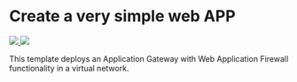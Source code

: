 # Create a very simple web APP

<a href="https://portal.azure.com/#create/Microsoft.Template/uri/https%3A%2F%2Fraw.githubusercontent.com%2FSeryio%2Fazure-demos%2Fmaster%2F100-web-apps%2Fazuredeploy.json" target="_blank">
    <img src="http://azuredeploy.net/deploybutton.png"/>
</a>
<a href="http://armviz.io/#/?load=https%3A%2F%2Fraw.githubusercontent.com%2FSeryio%2Fazure-demos%2Fmaster%2F100-web-apps%2Fazuredeploy.json" target="_blank">
    <img src="http://armviz.io/visualizebutton.png"/>
</a>

This template deploys an Application Gateway with Web Application Firewall functionality in a virtual network.
